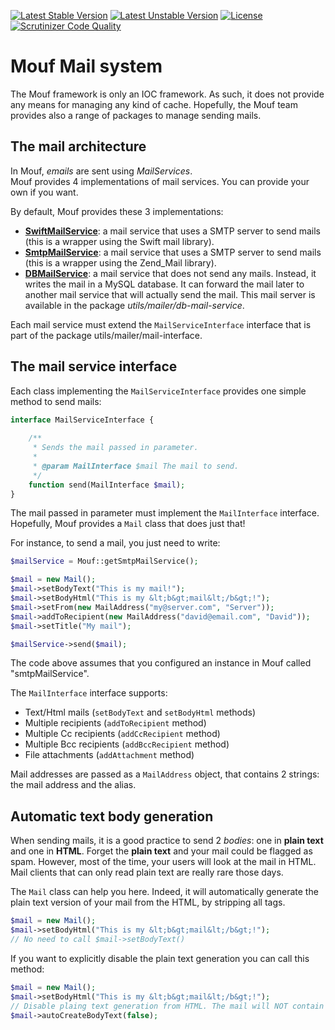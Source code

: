 [![Latest Stable Version](https://poser.pugx.org/mouf/utils.mailer.mail-interface/v/stable.svg)](https://packagist.org/packages/mouf/utils.mailer.mail-interface)
[![Latest Unstable Version](https://poser.pugx.org/mouf/utils.mailer.mail-interface/v/unstable.svg)](https://packagist.org/packages/mouf/utils.mailer.mail-interface)
[![License](https://poser.pugx.org/mouf/utils.mailer.mail-interface/license.svg)](https://packagist.org/packages/mouf/utils.mailer.mail-interface)
[![Scrutinizer Code Quality](https://scrutinizer-ci.com/g/thecodingmachine/utils.mailer.mail-interface/badges/quality-score.png?b=2.0)](https://scrutinizer-ci.com/g/thecodingmachine/utils.mailer.mail-interface/?branch=2.1)

Mouf Mail system
================

The Mouf framework is only an IOC framework. As such, it does not provide any means for managing any kind of cache. Hopefully,
the Mouf team provides also a range of packages to manage sending mails.

The mail architecture
---------------------

In Mouf, <em>emails</em> are sent using <em>MailServices</em>.<br/>
Mouf provides 4 implementations of mail services. You can provide your own if you want.


By default, Mouf provides these 3 implementations:

- [**SwiftMailService**](http://mouf-php.com/packages/mouf/utils.mailer.swift-mail-service/README.md): a mail service that uses a SMTP server to send mails (this is a wrapper using the Swift mail library).
- [**SmtpMailService**](http://mouf-php.com/packages/mouf/utils.mailer.smtp-mail-service/README.md): a mail service that uses a SMTP server to send mails (this is a wrapper using the Zend_Mail library).
- [**DBMailService**](http://mouf-php.com/packages/mouf/utils.mailer.db-mail-service/README.md): a mail service that does not send any mails. Instead, it writes the mail in a MySQL database. It 
  can forward the mail later to another mail service that will actually send the mail. This mail server is available in the 
  package <em>utils/mailer/db-mail-service</em>.


Each mail service must extend the <code>MailServiceInterface</code> interface that is part of the
package utils/mailer/mail-interface.

The mail service interface
--------------------------

Each class implementing the <code>MailServiceInterface</code> provides one simple method to send mails:
```php
interface MailServiceInterface {
	
	/**
	 * Sends the mail passed in parameter.
	 *
	 * @param MailInterface $mail The mail to send.
	 */
	function send(MailInterface $mail);
}
```

The mail passed in parameter must implement the <code>MailInterface</code> interface. Hopefully, Mouf provides a <code>Mail</code> class
that does just that!

For instance, to send a mail, you just need to write:

```php
$mailService = Mouf::getSmtpMailService();

$mail = new Mail();
$mail->setBodyText("This is my mail!");
$mail->setBodyHtml("This is my &lt;b&gt;mail&lt;/b&gt;!");
$mail->setFrom(new MailAddress("my@server.com", "Server"));
$mail->addToRecipient(new MailAddress("david@email.com", "David"));
$mail->setTitle("My mail");

$mailService->send($mail);
```

The code above assumes that you configured an instance in Mouf called "smtpMailService".

The <code>MailInterface</code> interface supports:

- Text/Html mails (<code>setBodyText</code> and <code>setBodyHtml</code> methods)
- Multiple recipients (<code>addToRecipient</code> method)
- Multiple Cc recipients (<code>addCcRecipient</code> method)
- Multiple Bcc recipients (<code>addBccRecipient</code> method)
- File attachments (<code>addAttachment</code> method)

Mail addresses are passed as a <code>MailAddress</code> object, that contains 2 strings: the mail address and the alias.


Automatic text body generation
------------------------------
When sending mails, it is a good practice to send 2 *bodies*: one in **plain text** and one in **HTML**.
Forget the **plain text** and your mail could be flagged as spam.
However, most of the time, your users will look at the mail in HTML. Mail clients that can only read plain text
are really rare those days. 

The `Mail` class can help you here. Indeed, it will automatically generate the plain text version of your mail
from the HTML, by stripping all tags.

```php
$mail = new Mail();
$mail->setBodyHtml("This is my &lt;b&gt;mail&lt;/b&gt;!");
// No need to call $mail->setBodyText()
```

If you want to explicitly disable the plain text generation you can call this method:

```php
$mail = new Mail();
$mail->setBodyHtml("This is my &lt;b&gt;mail&lt;/b&gt;!");
// Disable plaing text generation from HTML. The mail will NOT contain the plain text part.
$mail->autoCreateBodyText(false);
```
